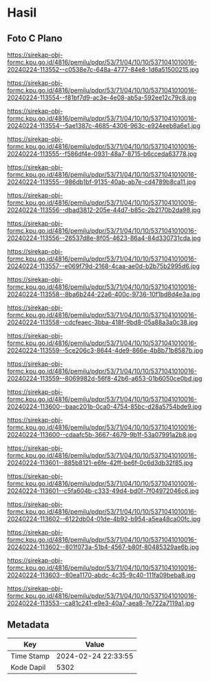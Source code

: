 # Hasil

## Foto C Plano

https://sirekap-obj-formc.kpu.go.id/4816/pemilu/pdpr/53/71/04/10/10/5371041010016-20240224-113552--c0538e7c-648a-4777-84e8-1d6a51500215.jpg

https://sirekap-obj-formc.kpu.go.id/4816/pemilu/pdpr/53/71/04/10/10/5371041010016-20240224-113554--f81bf7d9-ac3e-4e08-ab5a-592ee12c79c8.jpg

https://sirekap-obj-formc.kpu.go.id/4816/pemilu/pdpr/53/71/04/10/10/5371041010016-20240224-113554--5ae1387c-4685-4306-963c-e924eeb8a6e1.jpg

https://sirekap-obj-formc.kpu.go.id/4816/pemilu/pdpr/53/71/04/10/10/5371041010016-20240224-113555--f586df4e-0931-48a7-8715-b6cceda63778.jpg

https://sirekap-obj-formc.kpu.go.id/4816/pemilu/pdpr/53/71/04/10/10/5371041010016-20240224-113555--986db1bf-9135-40ab-ab7e-cd4789b8ca11.jpg

https://sirekap-obj-formc.kpu.go.id/4816/pemilu/pdpr/53/71/04/10/10/5371041010016-20240224-113556--dbad3812-205e-44d7-b85c-2b2170b2da98.jpg

https://sirekap-obj-formc.kpu.go.id/4816/pemilu/pdpr/53/71/04/10/10/5371041010016-20240224-113556--26537d8e-8f05-4623-86a4-84d330731cda.jpg

https://sirekap-obj-formc.kpu.go.id/4816/pemilu/pdpr/53/71/04/10/10/5371041010016-20240224-113557--e069f79d-2168-4caa-ae0d-b2b75b2995d6.jpg

https://sirekap-obj-formc.kpu.go.id/4816/pemilu/pdpr/53/71/04/10/10/5371041010016-20240224-113558--8ba6b244-22a6-400c-9736-10f1bd8d4e3a.jpg

https://sirekap-obj-formc.kpu.go.id/4816/pemilu/pdpr/53/71/04/10/10/5371041010016-20240224-113558--cdcfeaec-3bba-418f-9bd8-05a88a3a0c38.jpg

https://sirekap-obj-formc.kpu.go.id/4816/pemilu/pdpr/53/71/04/10/10/5371041010016-20240224-113559--5ce206c3-8644-4de9-866e-4b8b71b8587b.jpg

https://sirekap-obj-formc.kpu.go.id/4816/pemilu/pdpr/53/71/04/10/10/5371041010016-20240224-113559--8069982d-56f8-42b6-a653-01b6050ce0bd.jpg

https://sirekap-obj-formc.kpu.go.id/4816/pemilu/pdpr/53/71/04/10/10/5371041010016-20240224-113600--baac201b-0ca0-4754-85bc-d28a5754bde9.jpg

https://sirekap-obj-formc.kpu.go.id/4816/pemilu/pdpr/53/71/04/10/10/5371041010016-20240224-113600--cdaafc5b-3667-4679-9b1f-53a07991a2b8.jpg

https://sirekap-obj-formc.kpu.go.id/4816/pemilu/pdpr/53/71/04/10/10/5371041010016-20240224-113601--885b8121-e6fe-42ff-be6f-0c6d3db32f85.jpg

https://sirekap-obj-formc.kpu.go.id/4816/pemilu/pdpr/53/71/04/10/10/5371041010016-20240224-113601--c5fa604b-c333-49d4-bd0f-7f04972046c6.jpg

https://sirekap-obj-formc.kpu.go.id/4816/pemilu/pdpr/53/71/04/10/10/5371041010016-20240224-113602--6122db04-01de-4b92-b954-a5ea48ca00fc.jpg

https://sirekap-obj-formc.kpu.go.id/4816/pemilu/pdpr/53/71/04/10/10/5371041010016-20240224-113602--801f073a-51b4-4567-b80f-80485329ae6b.jpg

https://sirekap-obj-formc.kpu.go.id/4816/pemilu/pdpr/53/71/04/10/10/5371041010016-20240224-113603--80ea1170-abdc-4c35-9c40-111fa09beba8.jpg

https://sirekap-obj-formc.kpu.go.id/4816/pemilu/pdpr/53/71/04/10/10/5371041010016-20240224-113553--ca81c241-e9e3-40a7-aea8-7e722a7119a1.jpg


## Metadata

| Key        | Value               |
| ---------- | ------------------- |
| Time Stamp | 2024-02-24 22:33:55 |
| Kode Dapil | 5302                |



